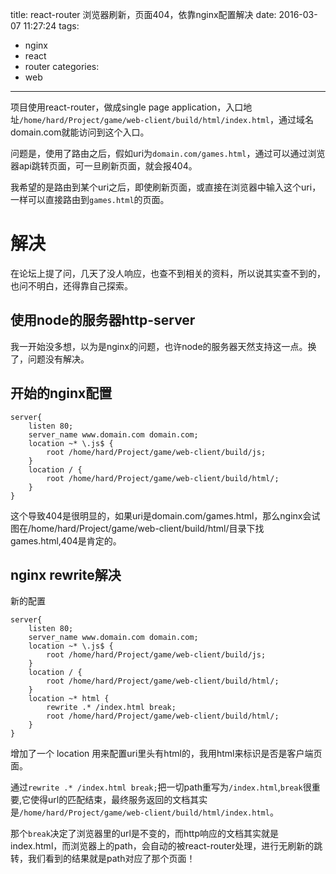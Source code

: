 title: react-router 浏览器刷新，页面404，依靠nginx配置解决
date: 2016-03-07 11:27:24
tags:
- nginx
- react
- router
categories:
- web
---
项目使用react-router，做成single page application，入口地址`/home/hard/Project/game/web-client/build/html/index.html`，通过域名domain.com就能访问到这个入口。

问题是，使用了路由之后，假如uri为`domain.com/games.html`，通过<Link>可以通过浏览器api跳转页面，可一旦刷新页面，就会报404。

<!-- more -->

我希望的是路由到某个uri之后，即使刷新页面，或直接在浏览器中输入这个uri，一样可以直接路由到`games.html`的页面。


# 解决

在论坛上提了问，几天了没人响应，也查不到相关的资料，所以说其实查不到的，也问不明白，还得靠自己探索。

## 使用node的服务器http-server

我一开始没多想，以为是nginx的问题，也许node的服务器天然支持这一点。换了，问题没有解决。

## 开始的nginx配置
```
server{
    listen 80;
    server_name www.domain.com domain.com;
    location ~* \.js$ {
        root /home/hard/Project/game/web-client/build/js;
    }
    location / {
        root /home/hard/Project/game/web-client/build/html/;
    }
}
```
这个导致404是很明显的，如果uri是domain.com/games.html，那么nginx会试图在/home/hard/Project/game/web-client/build/html/目录下找games.html,404是肯定的。

## nginx rewrite解决
新的配置
```
server{
    listen 80;
    server_name www.domain.com domain.com;
    location ~* \.js$ {
        root /home/hard/Project/game/web-client/build/js;
    }
    location / {
        root /home/hard/Project/game/web-client/build/html/;
    }
    location ~* html {
        rewrite .* /index.html break;
        root /home/hard/Project/game/web-client/build/html/;
    }
}
```
增加了一个 location 用来配置uri里头有html的，我用html来标识是否是客户端页面。

通过`rewrite .* /index.html break;`把一切path重写为`/index.html`,`break`很重要,它使得url的匹配结束，最终服务返回的文档其实是`/home/hard/Project/game/web-client/build/html/index.html`。

那个`break`决定了浏览器里的url是不变的，而http响应的文档其实就是index.html，而浏览器上的path，会自动的被react-router处理，进行无刷新的跳转，我们看到的结果就是path对应了那个页面！
